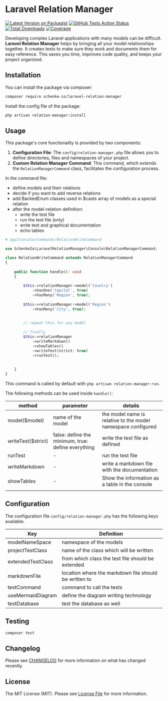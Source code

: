# Laravel Relation Manager

[![Latest Version on Packagist](https://img.shields.io/packagist/v/schenke-io/laravel-relation-manager.svg?style=flat-square)](https://packagist.org/packages/schenke-io/laravel-relation-manager)
[![GitHub Tests Action Status](https://img.shields.io/github/actions/workflow/status/schenke-io/laravel-relation-manager/run-tests.yml?branch=main&label=tests&style=flat-square)](https://github.com/schenke-io/laravel-relation-manager/actions?query=workflow%3Arun-tests+branch%3Amain)
[![Total Downloads](https://img.shields.io/packagist/dt/schenke-io/laravel-relation-manager.svg?style=flat-square)](https://packagist.org/packages/schenke-io/laravel-relation-manager)
[![Coverage](https://img.shields.io/endpoint?url=https://otterwise.app/badge/github/schenke-io/laravel-relation-manager/fca0812c-2c3e-42b9-9d81-713f2c20769b)](https://otterwise.app/github/schenke-io/laravel-relation-manager)

Developing complex Laravel applications with many models can be difficult. 
**Laravel Relation Manager** helps by bringing all your model relationships 
together. It creates tests to make sure they work and documents them for 
easy reference. This saves you time, improves code quality, 
and keeps your project organized.

## Installation

You can install the package via composer:

```bash
composer require schenke-io/laravel-relation-manager
```
Install the config file of the package:

```bash
php artisan relation-manager:install
```

## Usage

This package's core functionality is provided by two components:
1) **Configuration File**: The `config/relation-manager.php` file allows you to define directories, files and namespaces of your project.
2) **Custom Relation Manager Command**: This command, which extends the `RelationManagerCommand` class, facilitates the configuration process.

In the command file:
- define models and their relations
- decide if you want to add reverse relations
- add BackedEnum classes used in $casts array of models as a special relation
- after the model-relation definition:
  - write the test file 
  - run the test file (only)
  - write text and graphical documentation
  - echo tables 

```php
# app/Console/Commands/RelationWriteCommand

use SchenkeIo\LaravelRelationManager\Console\RelationManagerCommand;

class RelationWriteCommand extends RelationManagerCommand 
{
    
    public function handle(): void
    {       
        
        $this->relationManager->model('Country')
            ->hasOne('Capital', true)
            ->hasMany('Region', true);
            
        $this->relationManager->model('Region')
            ->hasMany('City', true);
            
                        
        // repeat this for any model    

        // finally 
        $this->relationManager
            ->writeMarkdown()
            ->showTables()
            ->writeTest(strict: true)
            ->runTest();
                   
        
    }    
}

```

This command is called by default with `php artisan relation-manager:run`.

The following methods can be used inside `handle()`:

| method             | parameter                                          | details                                                      |
|--------------------|----------------------------------------------------|--------------------------------------------------------------|
| model($model)      | name of the model                                  | the model name is relative to the model namespace configured |
| writeTest($strict) | false: define the minimum, true: define everything | write the test file as defined                               |
| runTest            | -                                                  | run the test file                                            |
| writeMarkdown      | -                                                  | write a markdown file with the documentation                 |
| showTables         | -                                                  | Show the information as a table in the console               |
|                    |                                                    |                                                              |

## Configuration

The configuration file `config/relation-manager.php` has the following keys available.

| Key               | Definition                                            |
|-------------------|-------------------------------------------------------|
| modelNameSpace    | namespace of the models                               |
| projectTestClass  | name of the class which will be written               |
| extendedTestClass | from which class the test file should be extended     |
| markdownFile      | location where the markdown file should be written to |
| testCommand       | command to call the tests                             |
| useMermaidDiagram | define the diagram writing technology                 |
| testDatabase      | test the database as well                             |

## Testing

```bash
composer test
```

## Changelog

Please see [CHANGELOG](CHANGELOG.md) for more information on what has changed recently.


## License

The MIT License (MIT). Please see [License File](LICENSE.md) for more information.
